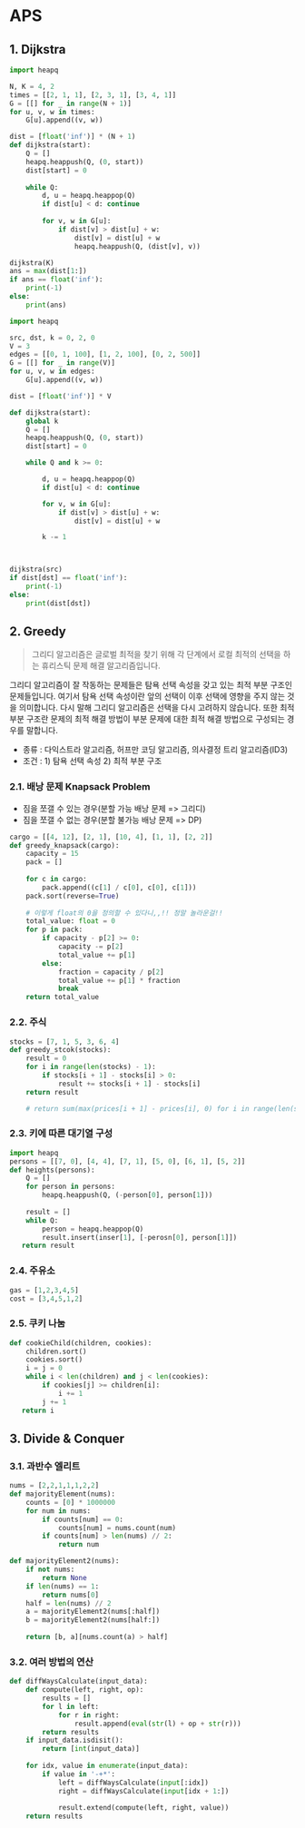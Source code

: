 # APS

## 1. Dijkstra

```python
import heapq

N, K = 4, 2
times = [[2, 1, 1], [2, 3, 1], [3, 4, 1]]
G = [[] for _ in range(N + 1)]
for u, v, w in times:
    G[u].append((v, w))

dist = [float('inf')] * (N + 1)
def dijkstra(start):
    Q = []
    heapq.heappush(Q, (0, start))
    dist[start] = 0
    
    while Q:
        d, u = heapq.heappop(Q)
        if dist[u] < d: continue
        
        for v, w in G[u]:
            if dist[v] > dist[u] + w:
                dist[v] = dist[u] + w
                heapq.heappush(Q, (dist[v], v))

dijkstra(K)
ans = max(dist[1:])
if ans == float('inf'):
    print(-1)
else:
    print(ans)
```

```python
import heapq

src, dst, k = 0, 2, 0
V = 3
edges = [[0, 1, 100], [1, 2, 100], [0, 2, 500]]
G = [[] for _ in range(V)]
for u, v, w in edges:
    G[u].append((v, w))

dist = [float('inf')] * V

def dijkstra(start):
    global k
    Q = []
    heapq.heappush(Q, (0, start))
    dist[start] = 0

    while Q and k >= 0:

        d, u = heapq.heappop(Q)
        if dist[u] < d: continue

        for v, w in G[u]:
            if dist[v] > dist[u] + w:
                dist[v] = dist[u] + w

        k -= 1        



dijkstra(src)
if dist[dst] == float('inf'):
    print(-1)
else:
    print(dist[dst])
```

## 2. Greedy

> 그리디 알고리즘은 글로벌 최적을 찾기 위해 각 단계에서 로컬 최적의 선택을 하는 휴리스틱 문제 해결 알고리즘입니다.

그리디 알고리즘이 잘 작동하는 문제들은 탐욕 선택 속성을 갖고 있는 최적 부분 구조인 문제들입니다. 여기서 탐욕 선택 속성이란 앞의 선택이 이후 선택에 영향을 주지 않는 것을 의미합니다. 다시 말해 그리디 알고리즘은 선택을 다시 고려하지 않습니다. 또한 최적 부분 구조란 문제의 최적 해결 방법이 부분 문제에 대한 최적 해결 방법으로 구성되는 경우를 말합니다. 

- 종류 : 다익스트라 알고리즘, 허프만 코딩 알고리즘, 의사결정 트리 알고리즘(ID3)
- 조건 : 1) 탐욕 선택 속성 2) 최적 부분 구조

### 2.1. 배낭 문제 Knapsack Problem

- 짐을 쪼갤 수 있는 경우(분할 가능 배낭 문제 => 그리디)
- 짐을 쪼갤 수 없는 경우(분할 불가능 배낭 문제 => DP)

```python
cargo = [[4, 12], [2, 1], [10, 4], [1, 1], [2, 2]]
def greedy_knapsack(cargo):
    capacity = 15
    pack = []
    
    for c in cargo:
        pack.append((c[1] / c[0], c[0], c[1]))
    pack.sort(reverse=True)
    
    # 이렇게 float의 0을 정의할 수 있다니,,!! 정말 놀라운걸!!
    total_value: float = 0
    for p in pack:
        if capacity - p[2] >= 0:
            capacity -= p[2]
            total_value += p[1]
        else:
            fraction = capacity / p[2]
            total_value += p[1] * fraction
            break
    return total_value
```

### 2.2. 주식

```python
stocks = [7, 1, 5, 3, 6, 4]
def greedy_stcok(stocks):
    result = 0
    for i in range(len(stocks) - 1):
        if stocks[i + 1] - stocks[i] > 0:
            result += stocks[i + 1] - stocks[i]
    return result

	# return sum(max(prices[i + 1] - prices[i], 0) for i in range(len(stocks) - 1))
```



### 2.3. 키에 따른 대기열 구성

```python
import heapq
persons = [[7, 0], [4, 4], [7, 1], [5, 0], [6, 1], [5, 2]]
def heights(persons):
    Q = []
    for person in persons:
        heapq.heappush(Q, (-person[0], person[1]))
        
    result = []
    while Q:
        person = heapq.heappop(Q)
        result.insert(inser[1], [-perosn[0], person[1]])
   return result
```



### 2.4. 주유소

```python
gas = [1,2,3,4,5]
cost = [3,4,5,1,2]
```



### 2.5. 쿠키 나눔

```python
def cookieChild(children, cookies):
    children.sort()
    cookies.sort()
    i = j = 0
    while i < len(children) and j < len(cookies):
        if cookies[j] >= children[i]:
            i += 1
        j += 1
   return i
```



## 3. Divide & Conquer

### 3.1. 과반수 엘리트

```python
nums = [2,2,1,1,1,2,2]
def majorityElement(nums):
    counts = [0] * 1000000
    for num in nums:
        if counts[num] == 0:
            counts[num] = nums.count(num)
        if counts[num] > len(nums) // 2:
            return num

def majorityElement2(nums):
    if not nums:
        return None
    if len(nums) == 1:
        return nums[0]
    half = len(nums) // 2
    a = majorityElement2(nums[:half])
    b = majorityElement2(nums[half:])
    
    return [b, a][nums.count(a) > half]
```

### 3.2. 여러 방법의 연산

```python
def diffWaysCalculate(input_data):
    def compute(left, right, op):
        results = []
        for l in left:
            for r in right:
                result.append(eval(str(l) + op + str(r)))
        return results
    if input_data.isdisit():
        return [int(input_data)]
    
   	for idx, value in enumerate(input_data):
        if value in '-+*':
            left = diffWaysCalculate(input[:idx])
            right = diffWaysCalculate(input[idx + 1:])
            
            result.extend(compute(left, right, value))
    return results
        
```





